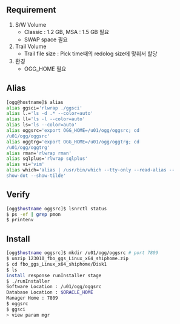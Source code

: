 ## Requirement
1. S/W Volume
    * Classic : 1.2 GB, MSA : 1.5 GB 필요
    * SWAP space 필요
2. Trail Volume
    * Trail file size : Pick time때의 redolog size에 맞춰서 할당
3. 환경
    * OGG_HOME 필요

## Alias
```sh
[ogg@hostname]$ alias
alias ggsci='rlwrap ./ggsci'
alias l.='ls -d .* --color=auto'
alias ll='ls -l --color=auto'
alias ls='ls --color=auto'
alias oggsrc='export OGG_HOME=/u01/ogg/oggsrc; cd 
/u01/ogg/oggsrc'
alias oggtrg='export OGG_HOME=/u01/ogg/oggtrg; cd 
/u01/ogg/oggtrg'
alias rman='rlwrap rman'
alias sqlplus='rlwrap sqlplus'
alias vi='vim'
alias which='alias | /usr/bin/which --tty-only --read-alias --
show-dot --show-tilde'
```

## Verify
```sh
[ogg$hostname oggsrc]$ lsnrctl status
$ ps -ef | grep pmon
$ printenv
```

## Install
```sh
[ogg$hostname oggsrc]$ mkdir /u01/ogg/oggsrc # port 7809
$ unzip 123010_fbo_ggs_Linux_x64_shiphome.zip
$ cd fbo_ggs_Linux_x64_shiphome/Disk1
$ ls
install response runInstaller stage
$ ./runInstaller
Software Location : /u01/ogg/oggsrc
Database Location : $ORACLE_HOME
Manager Home : 7809
$ oggsrc
$ ggsci
> view param mgr
```


